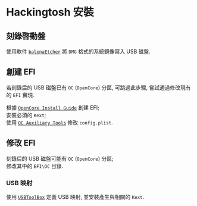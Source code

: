 # Hackingtosh 安裝

## 刻錄啓動盤

使用軟件 [`balenaEtcher`] 將 `DMG` 格式的系統鏡像寫入 USB 磁盤.

## 創建 EFI

若刻錄后的 USB 磁盤已有 `OC` (`OpenCore`) 分區, 可跳過此步驟, 嘗試通過修改現有的 `EFI` 實現.

根據 [`OpenCore Install Guide`] 創建 EFI;  
安裝必須的 `Kext`;  
使用 [`OC Auxiliary Tools`] 修改 `config.plist`.

## 修改 EFI

刻錄后的 USB 磁盤可能有 `OC` (`OpenCore`) 分區;  
修改其中的 `EFI\OC` 目錄.

### USB 映射

使用 [`USBToolBox`] 定義 USB 映射, 並安裝產生與相關的 `Kext`.

[`balenaetcher`]: https://www.balena.io/etcher/
[`oc auxiliary tools`]: https://github.com/ic005k/OCAuxiliaryTools
[`opencore install guide`]: https://dortania.github.io/OpenCore-Install-Guide
[`usbtoolbox`]: https://github.com/USBToolBox/tool
